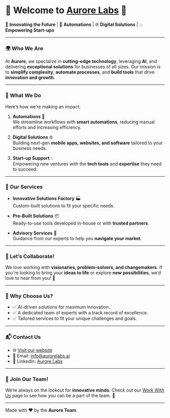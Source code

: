 # 🌟 Welcome to [Aurore Labs](https://aurorelabs.ai) 🌟

🚀 **Innovating the Future** | 🤖 **Automations** | 🌐 **Digital Solutions** | 💡 **Empowering Start-ups**

---

### 🌍 Who We Are
At **Aurore**, we specialize in **cutting-edge technology**, leveraging **AI**, and delivering **exceptional solutions** for businesses of all sizes. Our mission is to **simplify complexity**, **automate processes**, and **build tools** that drive **innovation and growth**.

---

### 🔧 What We Do
Here’s how we’re making an impact:

1. **Automations** 🤖  
   We streamline workflows with **smart automations**, reducing manual efforts and increasing efficiency.

2. **Digital Solutions** 🌐  
   Building next-gen **mobile apps, websites, and software** tailored to your business needs.

3. **Start-up Support** 💡  
   Empowering new ventures with the **tech tools** and **expertise** they need to succeed.

---

### 💼 Our Services
- **Innovative Solutions Factory** 🏭  
  Custom-built solutions to fit your specific needs.

- **Pre-Built Solutions** 📦  
  Ready-to-use tools developed in-house or with **trusted partners**.

- **Advisory Services** 🧠  
  Guidance from our experts to help you **navigate your market**.

---

### 🤝 Let’s Collaborate!
We love working with **visionaries, problem-solvers, and changemakers**. If you're looking to bring your **ideas to life** or explore **new possibilities**, we’d love to hear from you! 🌟

---

### 🌟 Why Choose Us?
- ✅ AI-driven solutions for maximum innovation.
- ✅ A dedicated team of experts with a track record of excellence.
- ✅ Tailored services to fit your unique challenges and goals.

---

### 📬 Contact Us
- 🌐 [Visit our website](https://aurorelabs.ai)  
- 📧 Email: [info@aurorelabs.ai](mailto:info@aurorelabs.ai)   
- 💼 LinkedIn: [Aurore Labs](https://linkedin.com/company/aurorelabs)  

---

### 🌟 Join Our Team!
We’re always on the lookout for **innovative minds**. Check out our [Work With Us](https://aurorelabs.ai/careers) page to see how you can be a part of the team. 🌟

---

Made with ❤️ by the **Aurore Team**.

